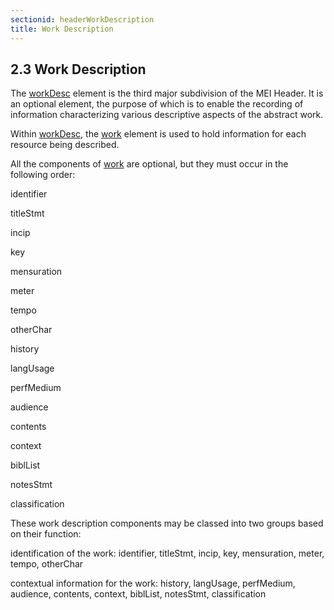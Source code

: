 ```yaml
---
sectionid: headerWorkDescription
title: Work Description
---
```



<h2 id="headerWorkDescription">
   <span class="headingNumber">2.3</span>
   <span class="head">Work Description</span>
</h2>
The 
<a class="link_odd_elementSpec" href="/v3/elements/workDesc">workDesc</a> element is the third major subdivision of the MEI Header.
It is an optional element, the purpose of which is to enable the recording of information
characterizing various descriptive aspects of the abstract work.



<span class="specList">
   
   <span class="specDesc"></span>
   
</span>


Within 
<a class="link_odd_elementSpec" href="/v3/elements/workDesc">workDesc</a>, the 
<a class="link_odd_elementSpec" href="/v3/elements/work">work</a> element is used to hold
information for each resource being described.



<span class="specList">
   
   <span class="specDesc"></span>
   
</span>


All the components of 
<a class="link_odd_elementSpec" href="/v3/elements/work">work</a> are optional, but they must occur in the
following order:


<span class="list">
   
   <span class="item">identifier</span>
   
   <span class="item">titleStmt</span>
   
   <span class="item">incip</span>
   
   <span class="item">key</span>
   
   <span class="item">mensuration</span>
   
   <span class="item">meter</span>
   
   <span class="item">tempo</span>
   
   <span class="item">otherChar</span>
   
   <span class="item">history</span>
   
   <span class="item">langUsage</span>
   
   <span class="item">perfMedium</span>
   
   <span class="item">audience</span>
   
   <span class="item">contents</span>
   
   <span class="item">context</span>
   
   <span class="item">biblList</span>
   
   <span class="item">notesStmt</span>
   
   <span class="item">classification</span>
   
   
   <!--<item>expressionList</item>
      <item>componentGrp</item>
      <item>relationList</item>-->
   
</span>
These work description components may be classed into two groups based on their function:

<span class="list">
   
   <span class="item">identification of the work: identifier, titleStmt, incip, key, mensuration, meter,
      tempo, otherChar
   </span>
   
   <span class="item">contextual information for the work: history, langUsage, perfMedium, audience,
      contents, context, biblList, notesStmt, classification
   </span>
   
</span>
















